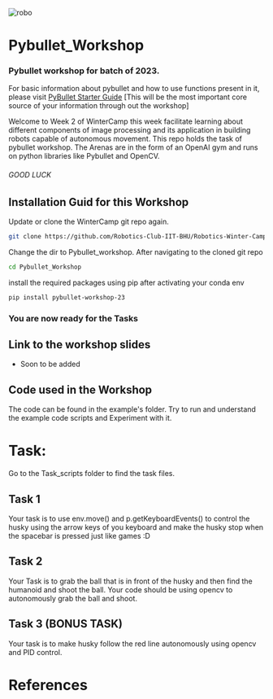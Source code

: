 ![robo](https://user-images.githubusercontent.com/120899038/222499315-4d8546e2-3fee-427b-be2a-ae76ddc3c088.png)

# Pybullet_Workshop

### Pybullet workshop for batch of 2023.

For basic information about pybullet and how to use functions present in it, please visit [PyBullet Starter Guide](https://github.com/ShashwatPatil/Pybullet_Workshop/blob/4d4bdb851fcbc4e88ac977fa8036f52400882815/pybullet_quickstartguide.pdf) [This will be the most important core source of your information through out the workshop]

Welcome to Week 2 of WinterCamp this week facilitate learning about different components of image processing and its application in building robots capable of autonomous movement. This repo holds the task of pybullet workshop. The Arenas are in the form of an OpenAI gym and runs on python libraries like Pybullet and OpenCV.

###### GOOD LUCK

## Installation Guid for this Workshop

Update or clone the WinterCamp git repo again.
```bash
git clone https://github.com/Robotics-Club-IIT-BHU/Robotics-Winter-Camp-2023.git
```
Change the dir to Pybullet_workshop. After navigating to the cloned git repo
```bash
cd Pybullet_Workshop
```
install the required packages using pip after activating your conda env
```bash
pip install pybullet-workshop-23
```
### You are now ready for the Tasks

## Link to the workshop slides
- Soon to be added

## Code used in the Workshop 
The code can be found in the example's folder. Try to run and understand the example code scripts and Experiment with it.

# Task:
Go to the Task_scripts folder to find the task files.
## Task 1 
Your task is to use env.move() and p.getKeyboardEvents() to control the husky using the arrow keys
of you keyboard and make the husky stop when the spacebar is pressed just like games :D
## Task 2
Your Task is to grab the ball that is in front of the husky and then find the humanoid and shoot the ball.
Your code should be using opencv to autonomously grab the ball and shoot.
## Task 3 (BONUS TASK)
Your task is to make husky follow the red line autonomously using opencv and PID control.

# References 
